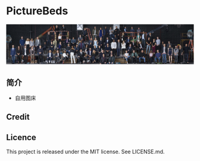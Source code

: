 PictureBeds
==

![](Marvel-Studios-class-photo.jpg)

## 简介

- 自用图床


## Credit



## Licence

This project is released under the MIT license. See LICENSE.md.


